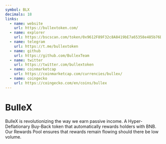 ```yaml
---
symbol: BLX
decimals: 18
links:
  - name: website
    url: https://bullextoken.com/
  - name: explorer
    url: https://bscscan.com/token/0x9612F89F32c8A8419bE7a65358e485b76Db2d7f4
  - name: telegram
    url: https://t.me/bullextoken
  - name: github
    url: https://github.com/BullexTeam
  - name: twitter
    url: https://twitter.com/bullextoken
  - name: coinmarketcap
    url: https://coinmarketcap.com/currencies/bullex/
  - name: coingecko
    url: https://coingecko.com/en/coins/bullex
---
```


# BulleX

BulleX is revolutionizing the way we earn passive income. A Hyper-Deflationary Buy-Back token that automatically rewards holders with BNB. Our Rewards Pool ensures that rewards remain flowing should there be low volume.

